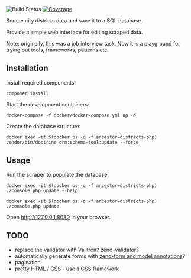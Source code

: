 ![Build Status][build-badge]
[![Coverage][coverage-badge]][coverage-url]

[build-badge]: https://github.com/pawel-slowik/districts/workflows/tests/badge.svg
[coverage-badge]: https://codecov.io/gh/pawel-slowik/districts/branch/master/graph/badge.svg
[coverage-url]: https://codecov.io/gh/pawel-slowik/districts

Scrape city districts data and save it to a SQL database.

Provide a simple web interface for editing scraped data.

Note: originally, this was a job interview task. Now it is a playground for
trying out tools, frameworks, patterns etc.

## Installation

Install required components:

	composer install

Start the development containers:

    docker-compose -f docker/docker-compose.yml up -d

Create the database structure:

    docker exec -it $(docker ps -q -f ancestor=districts-php) vendor/bin/doctrine orm:schema-tool:update --force

## Usage

Run the scraper to populate the database:

    docker exec -it $(docker ps -q -f ancestor=districts-php) ./console.php update --help

    docker exec -it $(docker ps -q -f ancestor=districts-php) ./console.php update

Open <http://127.0.0.1:8080> in your browser.

## TODO

- replace the validator with Valitron? zend-validator?
- automatically generate forms with [zend-form and model annotations](https://docs.zendframework.com/zend-form/quick-start/#using-annotations)?
- pagination
- pretty HTML / CSS - use a CSS framework
